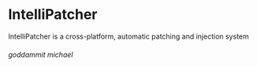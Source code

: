 # IntelliPatcher
IntelliPatcher is a cross-platform, automatic patching and injection system
###### goddammit michael
